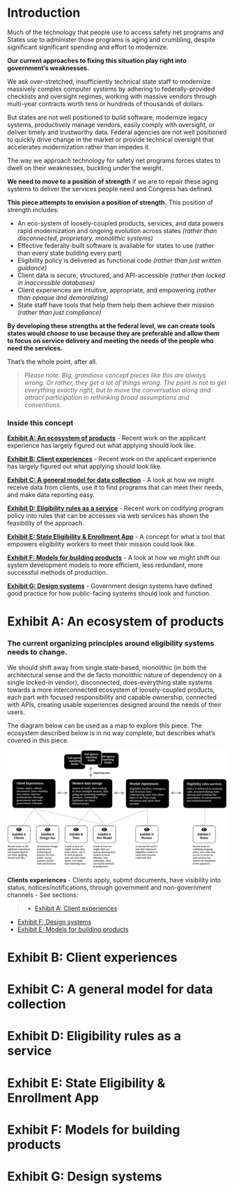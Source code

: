 # Introduction

Much of the technology that people use to access safety net programs and States use to administer those programs is aging and crumbling, despite significant significant spending and effort to modernize.

**Our current approaches to fixing this situation play right into government’s weaknesses.**

We ask over-stretched, insufficiently technical state staff to modernize massively complex computer systems by adhering to federally-provided checklists and oversight regimes, working with massive vendors through multi-year contracts worth tens or hundreds of thousands of dollars.

But states are not well positioned to build software, modernize legacy systems, productively manage vendors, easily comply with oversight, or deliver timely and trustworthy data. Federal agencies are not well positioned to quickly drive change in the market or provide technical oversight that accelerates modernization rather than impedes it.

The way we approach technology for safety net programs forces states to dwell on their weaknesses, buckling under the weight.

**We need to move to a position of strength** if we are to repair these aging systems to deliver the services people need and Congress has defined.

**This piece attempts to envision a position of strength.** This position of strength includes:

- An eco-system of loosely-coupled products, services, and data powers rapid modernization and ongoing evolution across states _(rather than disconnected, proprietary, monolithic systems)_
- Effective federally-built software is available for states to use (rather than every state building every part)
- Eligibility policy is delivered as functional code _(rather than just written guidance)_
- Client data is secure, structured, and API-accessible _(rather than locked in inaccessible databases)_
- Client experiences are intuitive, appropriate, and empowering _(rather than opaque and demoralizing)_
- State staff have tools that help them help them achieve their mission _(rather than just compliance)_  

**By developing these strengths at the federal level, we can create tools states would _choose_ to use because they are preferable and allow them to focus on service delivery and meeting the needs of the people who need the services.**

That’s the whole point, after all.

> _Please note: Big, grandiose concept pieces like this are always wrong. Or rather, they get a lot of things wrong. The point is not to get everything exactly right, but to move the conversation along and attract participation in rethinking broad assumptions and conventions._

### Inside this concept

[**Exhibit A: An ecosystem of products**](#exhibit-a-an-ecosystem-of-products) - Recent work on the applicant experience has largely figured out what applying should look like.

[**Exhibit B: Client experiences**](#exhibit-b-client-experiences) - Recent work on the applicant experience has largely figured out what applying should look like.

[**Exhibit C: A general model for data collection**](#exhibit-c-a-general-model-for-data-collection) - A look at how we might receive data from clients, use it to find programs that can meet their needs, and make data reporting easy.

[**Exhibit D: Eligibility rules as a service**](#exhibit-d-eligibility-rules-as-a-service) - Recent work on codifying program policy into rules that can be accesses via web services has shown the feasibility of the approach.

[**Exhibit E: State Eligibility & Enrollment App**](#exhibit-e-state-eligibility--enrollment-app) - A concept for what a tool that empowers eligibility workers to meet their mission could look like.

[**Exhibit F: Models for building products**](#exhibit-f-models-for-building-products) - A look at how we might shift our system development models to more efficient, less redundant, more successful methods of production.

[**Exhibit G: Design systems**](#exhibit-g-design-systems) - Government design systems have defined good practice for how public-facing systems should look and function.

# Exhibit A: An ecosystem of products

### The current organizing principles around eligibility systems needs to change.

We should shift away from single state-based, monolithic (in both the architectural sense and the de facto monolithic nature of dependency on a single locked-in vendor), disconnected, does-everything state systems towards a more interconnected ecosystem of loosely-coupled products, each part with focused responsibility and capable ownership, connected with APIs, creating usable experiences designed around the needs of their users.

The diagram below can be used as a map to explore this piece. The ecosystem described below is in no way complete, but describes what’s covered in this piece.

![image](/concept_assets/2_diagram.png)

**Clients experiences** - Clients apply, submit documents, have visibility into status, notices/notifications, through government and non-government channels - See sections:
> - [Exhibit A: Client experiences](#exhibit-a-client-experiences)
- [Exhibit F: Design systems](#exhibit-f-design-systems)
- [Exhibit E: Models for building products](#exhibit-e-models-for-building-products)



# Exhibit B: Client experiences

# Exhibit C: A general model for data collection

# Exhibit D: Eligibility rules as a service

# Exhibit E: State Eligibility & Enrollment App

# Exhibit F: Models for building products

# Exhibit G: Design systems
